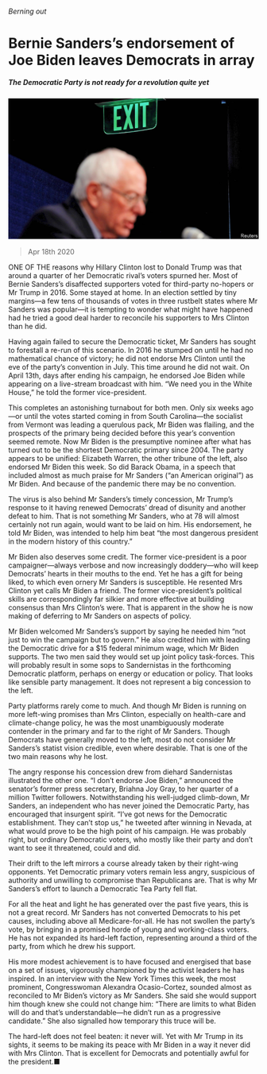 ###### Berning out

# Bernie Sanders’s endorsement of Joe Biden leaves Democrats in array 

##### The Democratic Party is not ready for a revolution quite yet 

![image](images/20200418_USP003_0.jpg) 

> Apr 18th 2020 

ONE OF THE reasons why Hillary Clinton lost to Donald Trump was that around a quarter of her Democratic rival’s voters spurned her. Most of Bernie Sanders’s disaffected supporters voted for third-party no-hopers or Mr Trump in 2016. Some stayed at home. In an election settled by tiny margins—a few tens of thousands of votes in three rustbelt states where Mr Sanders was popular—it is tempting to wonder what might have happened had he tried a good deal harder to reconcile his supporters to Mrs Clinton than he did.

Having again failed to secure the Democratic ticket, Mr Sanders has sought to forestall a re-run of this scenario. In 2016 he stumped on until he had no mathematical chance of victory; he did not endorse Mrs Clinton until the eve of the party’s convention in July. This time around he did not wait. On April 13th, days after ending his campaign, he endorsed Joe Biden while appearing on a live-stream broadcast with him. “We need you in the White House,” he told the former vice-president.


This completes an astonishing turnabout for both men. Only six weeks ago—or until the votes started coming in from South Carolina—the socialist from Vermont was leading a querulous pack, Mr Biden was flailing, and the prospects of the primary being decided before this year’s convention seemed remote. Now Mr Biden is the presumptive nominee after what has turned out to be the shortest Democratic primary since 2004. The party appears to be unified: Elizabeth Warren, the other tribune of the left, also endorsed Mr Biden this week. So did Barack Obama, in a speech that included almost as much praise for Mr Sanders (“an American original”) as Mr Biden. And because of the pandemic there may be no convention.

The virus is also behind Mr Sanders’s timely concession, Mr Trump’s response to it having renewed Democrats’ dread of disunity and another defeat to him. That is not something Mr Sanders, who at 78 will almost certainly not run again, would want to be laid on him. His endorsement, he told Mr Biden, was intended to help him beat “the most dangerous president in the modern history of this country.”

Mr Biden also deserves some credit. The former vice-president is a poor campaigner—always verbose and now increasingly doddery—who will keep Democrats’ hearts in their mouths to the end. Yet he has a gift for being liked, to which even ornery Mr Sanders is susceptible. He resented Mrs Clinton yet calls Mr Biden a friend. The former vice-president’s political skills are correspondingly far silkier and more effective at building consensus than Mrs Clinton’s were. That is apparent in the show he is now making of deferring to Mr Sanders on aspects of policy.

Mr Biden welcomed Mr Sanders’s support by saying he needed him “not just to win the campaign but to govern.” He also credited him with leading the Democratic drive for a $15 federal minimum wage, which Mr Biden supports. The two men said they would set up joint policy task-forces. This will probably result in some sops to Sandernistas in the forthcoming Democratic platform, perhaps on energy or education or policy. That looks like sensible party management. It does not represent a big concession to the left.

Party platforms rarely come to much. And though Mr Biden is running on more left-wing promises than Mrs Clinton, especially on health-care and climate-change policy, he was the most unambiguously moderate contender in the primary and far to the right of Mr Sanders. Though Democrats have generally moved to the left, most do not consider Mr Sanders’s statist vision credible, even where desirable. That is one of the two main reasons why he lost.

The angry response his concession drew from diehard Sandernistas illustrated the other one. “I don’t endorse Joe Biden,” announced the senator’s former press secretary, Briahna Joy Gray, to her quarter of a million Twitter followers. Notwithstanding his well-judged climb-down, Mr Sanders, an independent who has never joined the Democratic Party, has encouraged that insurgent spirit. “I’ve got news for the Democratic establishment. They can’t stop us,” he tweeted after winning in Nevada, at what would prove to be the high point of his campaign. He was probably right, but ordinary Democratic voters, who mostly like their party and don’t want to see it threatened, could and did.

Their drift to the left mirrors a course already taken by their right-wing opponents. Yet Democratic primary voters remain less angry, suspicious of authority and unwilling to compromise than Republicans are. That is why Mr Sanders’s effort to launch a Democratic Tea Party fell flat.

For all the heat and light he has generated over the past five years, this is not a great record. Mr Sanders has not converted Democrats to his pet causes, including above all Medicare-for-all. He has not swollen the party’s vote, by bringing in a promised horde of young and working-class voters. He has not expanded its hard-left faction, representing around a third of the party, from which he drew his support.

His more modest achievement is to have focused and energised that base on a set of issues, vigorously championed by the activist leaders he has inspired. In an interview with the New York Times this week, the most prominent, Congresswoman Alexandra Ocasio-Cortez, sounded almost as reconciled to Mr Biden’s victory as Mr Sanders. She said she would support him though knew she could not change him: “There are limits to what Biden will do and that’s understandable—he didn’t run as a progressive candidate.” She also signalled how temporary this truce will be.

The hard-left does not feel beaten: it never will. Yet with Mr Trump in its sights, it seems to be making its peace with Mr Biden in a way it never did with Mrs Clinton. That is excellent for Democrats and potentially awful for the president.■

